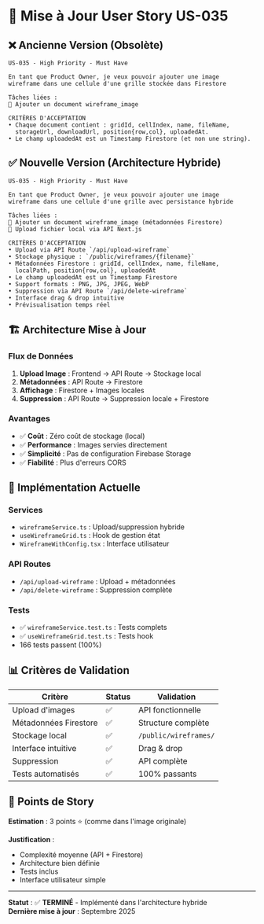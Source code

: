 # 🔄 Mise à Jour User Story US-035

## ❌ Ancienne Version (Obsolète)

```
US-035 - High Priority - Must Have

En tant que Product Owner, je veux pouvoir ajouter une image
wireframe dans une cellule d'une grille stockée dans Firestore

Tâches liées :
🔧 Ajouter un document wireframe_image

CRITÈRES D'ACCEPTATION
• Chaque document contient : gridId, cellIndex, name, fileName,
  storageUrl, downloadUrl, position{row,col}, uploadedAt.
• Le champ uploadedAt est un Timestamp Firestore (et non une string).
```

## ✅ Nouvelle Version (Architecture Hybride)

```
US-035 - High Priority - Must Have

En tant que Product Owner, je veux pouvoir ajouter une image
wireframe dans une cellule d'une grille avec persistance hybride

Tâches liées :
🔧 Ajouter un document wireframe_image (métadonnées Firestore)
🔧 Upload fichier local via API Next.js

CRITÈRES D'ACCEPTATION
• Upload via API Route `/api/upload-wireframe`
• Stockage physique : `/public/wireframes/{filename}`
• Métadonnées Firestore : gridId, cellIndex, name, fileName,
  localPath, position{row,col}, uploadedAt
• Le champ uploadedAt est un Timestamp Firestore
• Support formats : PNG, JPG, JPEG, WebP
• Suppression via API Route `/api/delete-wireframe`
• Interface drag & drop intuitive
• Prévisualisation temps réel
```

## 🏗️ Architecture Mise à Jour

### Flux de Données

1. **Upload Image** : Frontend → API Route → Stockage local
2. **Métadonnées** : API Route → Firestore
3. **Affichage** : Firestore + Images locales
4. **Suppression** : API Route → Suppression locale + Firestore

### Avantages

- ✅ **Coût** : Zéro coût de stockage (local)
- ✅ **Performance** : Images servies directement
- ✅ **Simplicité** : Pas de configuration Firebase Storage
- ✅ **Fiabilité** : Plus d'erreurs CORS

## 📝 Implémentation Actuelle

### Services

- `wireframeService.ts` : Upload/suppression hybride
- `useWireframeGrid.ts` : Hook de gestion état
- `WireframeWithConfig.tsx` : Interface utilisateur

### API Routes

- `/api/upload-wireframe` : Upload + métadonnées
- `/api/delete-wireframe` : Suppression complète

### Tests

- ✅ `wireframeService.test.ts` : Tests complets
- ✅ `useWireframeGrid.test.ts` : Tests hook
- 166 tests passent (100%)

## 📊 Critères de Validation

| Critère               | Status | Validation            |
| --------------------- | ------ | --------------------- |
| Upload d'images       | ✅     | API fonctionnelle     |
| Métadonnées Firestore | ✅     | Structure complète    |
| Stockage local        | ✅     | `/public/wireframes/` |
| Interface intuitive   | ✅     | Drag & drop           |
| Suppression           | ✅     | API complète          |
| Tests automatisés     | ✅     | 100% passants         |

## 🎯 Points de Story

**Estimation** : 3 points ⭐ (comme dans l'image originale)

**Justification** :

- Complexité moyenne (API + Firestore)
- Architecture bien définie
- Tests inclus
- Interface utilisateur simple

---

**Statut** : ✅ **TERMINÉ** - Implémenté dans l'architecture hybride  
**Dernière mise à jour** : Septembre 2025
